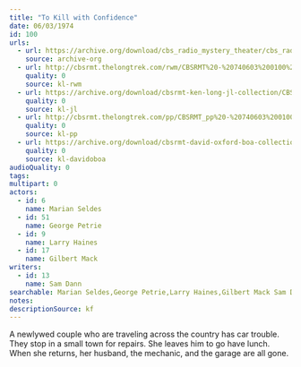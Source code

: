 ```yaml
---
title: "To Kill with Confidence"
date: 06/03/1974
id: 100
urls: 
  - url: https://archive.org/download/cbs_radio_mystery_theater/cbs_radio_mystery_theater-0051-0100.zip/cbs_radio_mystery_theater-0051-0100%2Fcbsrmt_0100_to_kill_with_confidence
    source: archive-org
  - url: http://cbsrmt.thelongtrek.com/rwm/CBSRMT%20-%20740603%200100%20To%20Kill%20with%20Confidence_rwm.mp3
    quality: 0
    source: kl-rwm
  - url: https://archive.org/download/cbsrmt-ken-long-jl-collection/CBSRMT - 740603 0100 To Kill With Confidence_jl.mp3
    quality: 0
    source: kl-jl
  - url: http://cbsrmt.thelongtrek.com/pp/CBSRMT_pp%20-%20740603%200100%20To%20Kill%20with%20Confidence.mp3
    quality: 0
    source: kl-pp
  - url: https://archive.org/download/cbsrmt-david-oxford-boa-collection/CBSRMT-740603-0100-To-Kill-with-Confidence-(128-44)-[2007]-{BoA}.mp3
    quality: 0
    source: kl-davidoboa
audioQuality: 0
tags: 
multipart: 0
actors:  
  - id: 6
    name: Marian Seldes  
  - id: 51
    name: George Petrie  
  - id: 9
    name: Larry Haines  
  - id: 17
    name: Gilbert Mack
writers:  
  - id: 13
    name: Sam Dann
searchable: Marian Seldes,George Petrie,Larry Haines,Gilbert Mack Sam Dann
notes: 
descriptionSource: kf
---
```

A newlywed couple who are traveling across the country has car trouble. They stop in a small town for repairs. She leaves him to go have lunch. When she returns, her husband, the mechanic, and the garage are all gone.